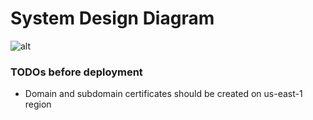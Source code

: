 # System Design Diagram
![alt](https://prod-insent-storagesitebucket0e9c51b8-8sri040kcn5l.s3.amazonaws.com/insentence-system-design-diagram.svg)
### TODOs before deployment

- Domain and subdomain certificates should be created on us-east-1 region